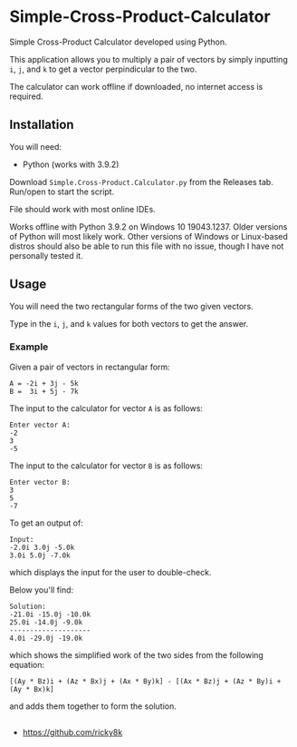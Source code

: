 # Simple-Cross-Product-Calculator
Simple Cross-Product Calculator developed using Python.

This application allows you to multiply a pair of vectors by simply inputting `i`, `j`, and `k` to get a vector perpindicular to the two.

The calculator can work offline if downloaded, no internet access is required.

## Installation
You will need:
- Python (works with 3.9.2)

Download `Simple.Cross-Product.Calculator.py` from the Releases tab. Run/open to start the script.

File should work with most online IDEs.

Works offline with Python 3.9.2 on Windows 10 19043.1237. Older versions of Python will most likely work. Other versions of Windows or Linux-based distros should also be able to run this file with no issue, though I have not personally tested it.

## Usage
You will need the two rectangular forms of the two given vectors.

Type in the `i`, `j`, and `k` values for both vectors to get the answer.

### Example
Given a pair of vectors in rectangular form:
```
A = -2i + 3j - 5k
B =  3i + 5j - 7k
```
The input to the calculator for vector `A` is as follows:
```
Enter vector A:
-2
3
-5
```
The input to the calculator for vector `B` is as follows:
```
Enter vector B:
3
5
-7
```
To get an output of:
```
Input:
-2.0i 3.0j -5.0k
3.0i 5.0j -7.0k
```
which displays the input for the user to double-check.

Below you'll find:
```
Solution:
-21.0i -15.0j -10.0k
25.0i -14.0j -9.0k
--------------------
4.0i -29.0j -19.0k
```
which shows the simplified work of the two sides from the following equation:
```
[(Ay * Bz)i + (Az * Bx)j + (Ax * By)k] - [(Ax * Bz)j + (Az * By)i + (Ay * Bx)k]
```
and adds them together to form the solution.

## 
- https://github.com/ricky8k
